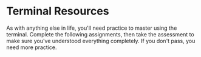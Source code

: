 # Terminal Resources

As with anything else in life, you'll need practice to master using the terminal. Complete the following assignments, then take the assessment to make sure you've understood everything completely. If you don't pass, you need more practice.

